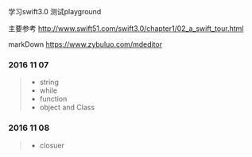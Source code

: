 
学习swift3.0 测试playground

主要参考
http://www.swift51.com/swift3.0/chapter1/02_a_swift_tour.html

markDown
https://www.zybuluo.com/mdeditor

### 2016 11 07
>* string
>* while
>* function
>* object and Class

### 2016 11 08

>* closuer

